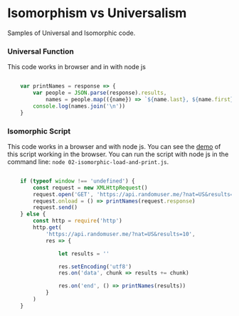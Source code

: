 Isomorphism vs Universalism
========================
Samples of Universal and Isomorphic code.

### Universal Function
This code works in browser and in with node js

```javascript

    var printNames = response => {
        var people = JSON.parse(response).results,
            names = people.map(({name}) => `${name.last}, ${name.first}`)
        console.log(names.join('\n'))
    }
```

### Isomorphic Script
This code works in a browser and with node js. You can see the
[demo](http://rawgit.com/MoonHighway/learning-react/master/chapter-12/isomorphic-universal-samples/load-and-print.html)
of this script working in the browser. You can run the script with node js in the command line:
`node 02-isomorphic-load-and-print.js`.

```javascript

    if (typeof window !== 'undefined') {
        const request = new XMLHttpRequest()
        request.open('GET', 'https://api.randomuser.me/?nat=US&results=10')
        request.onload = () => printNames(request.response)
        request.send()
    } else {
        const http = require('http')
        http.get(
            'https://api.randomuser.me/?nat=US&results=10',
            res => {

                let results = ''

                res.setEncoding('utf8')
                res.on('data', chunk => results += chunk)

                res.on('end', () => printNames(results))
            }
        )
    }
```
